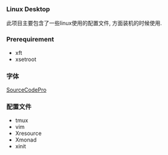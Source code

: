 [sourceCodePro]: https://github.com/adobe-fonts/source-code-pro "Source Code Pro Website"
### Linux Desktop  
此项目主要包含了一些linux使用的配置文件, 方面装机的时候使用.  
  
### Prerequirement  
* xft  
* xsetroot
  
### 字体  
[SourceCodePro][sourceCodePro]  
  
### 配置文件  
* tmux  
* vim  
* Xresource  
* Xmonad
* xinit
